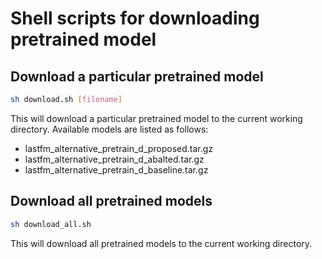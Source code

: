 # Shell scripts for downloading pretrained model

## Download a particular pretrained model

```sh
sh download.sh [filename]
```

This will download a particular pretrained model to the current working
directory. Available models are listed as follows:

- lastfm\_alternative\_pretrain\_d\_proposed.tar.gz
- lastfm\_alternative\_pretrain\_d\_abalted.tar.gz
- lastfm\_alternative\_pretrain\_d\_baseline.tar.gz

## Download all pretrained models

```sh
sh download_all.sh
```

This will download all pretrained models to the current working directory.
